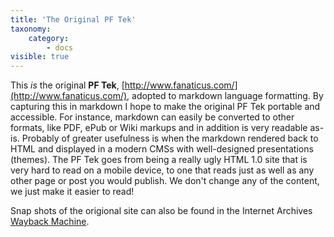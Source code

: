 ```yaml
---
title: 'The Original PF Tek'
taxonomy:
    category:
        - docs
visible: true
---
```


This _is_ the original **PF Tek**,  [http://www.fanaticus.com/](http://www.fanaticus.com/),  adopted to markdown language formatting. By capturing this in markdown I  hope to make the original PF Tek portable and accessible.  For instance, markdown can easily be converted to other formats, like PDF,  ePub or Wiki markups and in addition is very readable as-is. Probably of greater usefulness is when the markdown rendered back to HTML and displayed in a modern CMSs with well-designed presentations (themes). The PF Tek goes from being a really ugly HTML 1.0 site that is very hard to read on a mobile device, to one that reads just as well as any other page or post you would publish. We don't change any of the content, we just make it easier to read!

Snap shots of the origional site can also be found in the Internet Archives [Wayback Machine](https://web.archive.org/web/20190719194443/http://www.fanaticus.com/).



